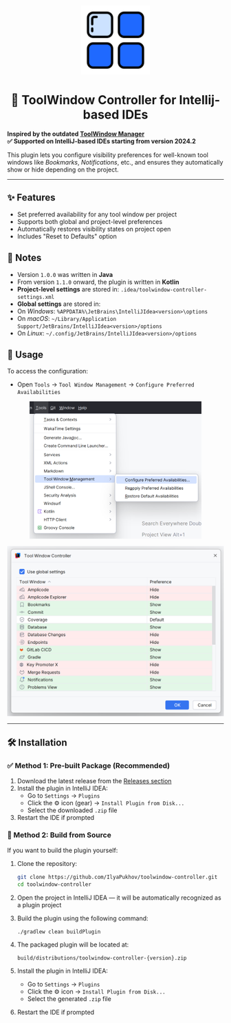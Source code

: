 <div align="center">
    <a href="https://plugins.jetbrains.com/plugin/27133-toolwindow-controller">
        <img src="./src/main/resources/META-INF/pluginIcon.svg" width="160" height="160" alt="logo"/>
    </a>
</div>

<h1 align="center">🔧 ToolWindow Controller for Intellij-based IDEs</h1> 

**Inspired by the outdated [ToolWindow Manager](https://plugins.jetbrains.com/plugin/1489-toolwindow-manager)**  
**✅ Supported on IntelliJ-based IDEs starting from version 2024.2**

This plugin lets you configure visibility preferences for well-known tool windows like *Bookmarks*, *Notifications*,
etc., and ensures they automatically show or hide depending on the project.

---

## ✨ Features

- Set preferred availability for any tool window per project
- Supports both global and project-level preferences
- Automatically restores visibility states on project open
- Includes "Reset to Defaults" option

## 🧾 Notes

- Version `1.0.0` was written in **Java**
- From version `1.1.0` onward, the plugin is written in **Kotlin**
- **Project-level settings** are stored in: `.idea/toolwindow-controller-settings.xml`
- **Global settings** are stored in:
- On *Windows*: `%APPDATA%\JetBrains\IntelliJIdea<version>\options`
- On *macOS*: `~/Library/Application Support/JetBrains/IntelliJIdea<version>/options`
- On *Linux*: `~/.config/JetBrains/IntelliJIdea<version>/options`

## 🧭 Usage

To access the configuration:

- Open `Tools` → `Tool Window Management` → `Configure Preferred Availabilities`

<p align="center">
  <img src="images/menu.png" alt="Menu screenshot" width="400"/>
</p>

<p align="center">
  <img src="images/preferences.png" alt="Preferences screenshot" width="700"/>
</p>

---

## 🛠️ Installation

### ✅ Method 1: Pre-built Package (Recommended)

1. Download the latest release from
   the [Releases section](https://github.com/IlyaPukhov/toolwindow-controller/releases)
2. Install the plugin in IntelliJ IDEA:
    - Go to `Settings` → `Plugins`
    - Click the ⚙️ icon (gear) → `Install Plugin from Disk...`
    - Select the downloaded `.zip` file
3. Restart the IDE if prompted

### 🧪 Method 2: Build from Source

If you want to build the plugin yourself:

1. Clone the repository:
   ```bash
   git clone https://github.com/IlyaPukhov/toolwindow-controller.git
   cd toolwindow-controller
   ```

2. Open the project in IntelliJ IDEA — it will be automatically recognized as a plugin project

3. Build the plugin using the following command:
   ```bash
   ./gradlew clean buildPlugin
   ```

4. The packaged plugin will be located at:
   ```
   build/distributions/toolwindow-controller-{version}.zip
   ```

5. Install the plugin in IntelliJ IDEA:
    - Go to `Settings` → `Plugins`
    - Click the ⚙️ icon → `Install Plugin from Disk...`
    - Select the generated `.zip` file
6. Restart the IDE if prompted

